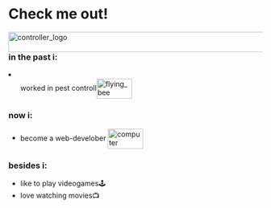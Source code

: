 # Check me out!

<img src="https://media.giphy.com/media/TIj8cbzWYKnE9ul3ab/giphy.gif" alt="controller_logo" width="2000" height="40" align="left">

<h3 align="left">in the past i:</h2>
<li>
  <ul>worked in pest controll<img src="https://media.giphy.com/media/PvvsxLMJGehg2DumcH/giphy.gif" alt="flying_bee" width="70" height="40" align="center"></ul>
  </li>

### now i:
- become a web-develober <img src="https://media.giphy.com/media/gH85KtY9fX2yd9eG4F/giphy.gif" alt="computer" width="70" height="40" align="center">

### besides i:
- like to play videogames🕹️
- love watching movies📺

